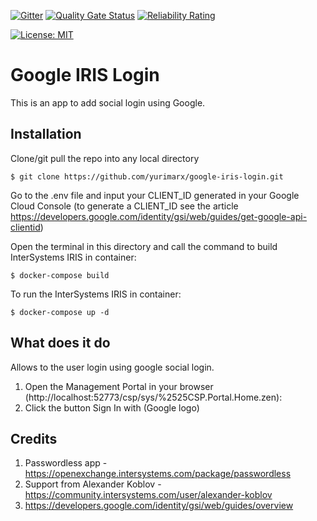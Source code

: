  [![Gitter](https://img.shields.io/badge/Available%20on-Intersystems%20Open%20Exchange-00b2a9.svg)](https://openexchange.intersystems.com/package/google-iris-login)
 [![Quality Gate Status](https://community.objectscriptquality.com/api/project_badges/measure?project=intersystems_iris_community%2Fgoogle-iris-login&metric=alert_status)](https://community.objectscriptquality.com/dashboard?id=intersystems_iris_community%2Fgoogle-iris-login)
 [![Reliability Rating](https://community.objectscriptquality.com/api/project_badges/measure?project=intersystems_iris_community%2Fgoogle-iris-login&metric=reliability_rating)](https://community.objectscriptquality.com/dashboard?id=intersystems_iris_community%2Fgoogle-iris-login)

[![License: MIT](https://img.shields.io/badge/License-MIT-blue.svg?style=flat&logo=AdGuard)](LICENSE)
# Google IRIS Login
This is an app to add social login using Google.

## Installation 

Clone/git pull the repo into any local directory

```
$ git clone https://github.com/yurimarx/google-iris-login.git
```

Go to the .env file and input your CLIENT_ID generated in your Google Cloud Console (to generate a CLIENT_ID see the article https://developers.google.com/identity/gsi/web/guides/get-google-api-clientid)

Open the terminal in this directory and call the command to build InterSystems IRIS in container:  

```
$ docker-compose build
```

To run the InterSystems IRIS in container:  

```
$ docker-compose up -d
```

## What does it do
Allows to the user login using google social login.

1. Open the Management Portal in your browser (http://localhost:52773/csp/sys/%2525CSP.Portal.Home.zen):
2. Click the button Sign In with (Google logo)

## Credits
1. Passwordless app - https://openexchange.intersystems.com/package/passwordless
2. Support from Alexander Koblov - https://community.intersystems.com/user/alexander-koblov
3. https://developers.google.com/identity/gsi/web/guides/overview
